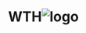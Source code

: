 # WTH![logo](https://github.com/willvreis/WTH/assets/59546814/677ab8c9-d71d-4272-ad87-6bd8d570d3e1)
